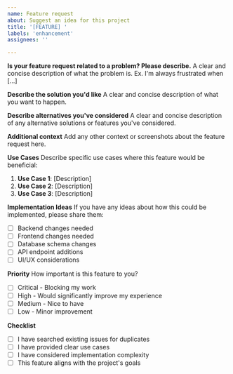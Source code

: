 ```yaml
---
name: Feature request
about: Suggest an idea for this project
title: '[FEATURE] '
labels: 'enhancement'
assignees: ''

---
```


**Is your feature request related to a problem? Please describe.**
A clear and concise description of what the problem is. Ex. I'm always frustrated when [...]

**Describe the solution you'd like**
A clear and concise description of what you want to happen.

**Describe alternatives you've considered**
A clear and concise description of any alternative solutions or features you've considered.

**Additional context**
Add any other context or screenshots about the feature request here.

**Use Cases**
Describe specific use cases where this feature would be beneficial:

1. **Use Case 1**: [Description]
2. **Use Case 2**: [Description]
3. **Use Case 3**: [Description]

**Implementation Ideas**
If you have any ideas about how this could be implemented, please share them:

- [ ] Backend changes needed
- [ ] Frontend changes needed
- [ ] Database schema changes
- [ ] API endpoint additions
- [ ] UI/UX considerations

**Priority**
How important is this feature to you?
- [ ] Critical - Blocking my work
- [ ] High - Would significantly improve my experience
- [ ] Medium - Nice to have
- [ ] Low - Minor improvement

**Checklist**
- [ ] I have searched existing issues for duplicates
- [ ] I have provided clear use cases
- [ ] I have considered implementation complexity
- [ ] This feature aligns with the project's goals
